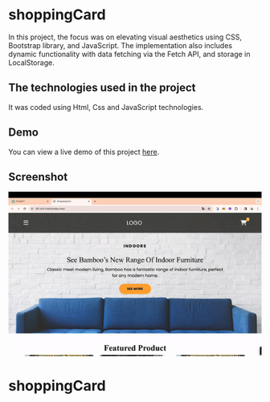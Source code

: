 <h1> shoppingCard </h1>

In this project, the focus was on elevating visual aesthetics using CSS, Bootstrap library, and JavaScript. The implementation also includes dynamic functionality with data fetching via the Fetch API, and storage in LocalStorage.

<h2> The technologies used in the project </h2>

It was coded using Html, Css and JavaScript technologies.

<h2> Demo </h2>

You can view a live demo of this project [here]( https://seliinatmaca.github.io/shoppingCard/).

<h2> Screenshot </h2>

![](screen.gif)
# shoppingCard

